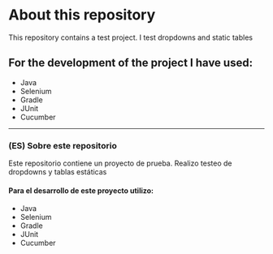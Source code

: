 # About this repository

This repository contains a test project. I test dropdowns and static tables

## For the development of the project I have used:
* Java
* Selenium
* Gradle
* JUnit
* Cucumber

--------------------------------------------------------------------------------

### (ES) Sobre este repositorio

Este repositorio contiene un proyecto de prueba. Realizo testeo de dropdowns y tablas estáticas

#### Para el desarrollo de este proyecto utilizo:
* Java
* Selenium
* Gradle
* JUnit
* Cucumber
